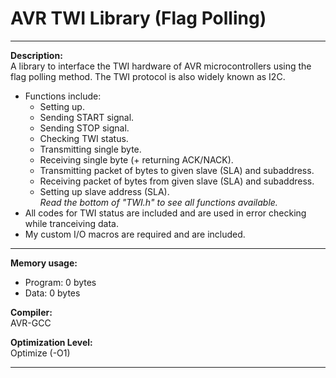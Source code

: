 # AVR TWI Library (Flag Polling)  

---

**Description:**  
A library to interface the TWI hardware of AVR microcontrollers using the flag polling method. The TWI protocol is also widely known as I2C.  
+ Functions include:  
  + Setting up.  
  + Sending START signal.  
  + Sending STOP signal.  
  + Checking TWI status.  
  + Transmitting single byte.  
  + Receiving single byte (+ returning ACK/NACK).  
  + Transmitting packet of bytes to given slave (SLA) and subaddress.  
  + Receiving packet of bytes from given slave (SLA) and subaddress.  
  + Setting up slave address (SLA).  
   _Read the bottom of "TWI.h" to see all functions available._   
+ All codes for TWI status are included and are used in error checking while tranceiving data.
+ My custom I/O macros are required and are included.  

---  

**Memory usage:**  
+ Program: 0 bytes  
+ Data: 0 bytes  
  
**Compiler:**  
AVR-GCC  
  
**Optimization Level:**  
Optimize (-O1)  
  
---
